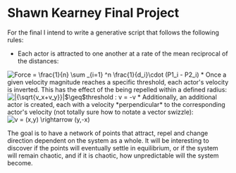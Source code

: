 # Shawn Kearney Final Project

For the final I intend to write a generative script that follows the following rules:

* Each actor is attracted to one another at a rate of the mean reciprocal of the distances:<br>
<img src="https://latex.codecogs.com/gif.latex?F&space;=&space;\frac{1}{n}&space;\sum&space;_{i=1}&space;^n&space;\frac{1}{d_i}\cdot&space;(P1_i&space;-&space;P2_i)" title="Force = \frac{1}{n} \sum _{i=1} ^n \frac{1}{d_i}\cdot (P1_i - P2_i)" />
* Once a given velocity magnitude reaches a specific threshold, each actor's velocity is inverted. This has the effect of the being repelled within a defined radius:<br>
<img src="https://latex.codecogs.com/gif.latex?|{\sqrt{v_x&plus;v_y}}|$\geq$threshold&space;:&space;v&space;=&space;-v" title="|{\sqrt{v_x+v_y}}|$\geq$threshold : v = -v" />
* Additionally, an additional actor is created, each with a velocity *perpendicular* to the corresponding actor's velocity (not totally sure how to notate a vector swizzle):<br>
<img src="https://latex.codecogs.com/gif.latex?v&space;=&space;(x,y)&space;\rightarrow&space;(y,-x)" title="v = (x,y) \rightarrow (y,-x)" />

The goal is to have a network of points that attract, repel and change direction dependent on the system as a whole. It will be interesting to discover if the points will eventually settle in equilibrium, or if the system will remain chaotic, and if it is chaotic, how unpredictable will the system become.